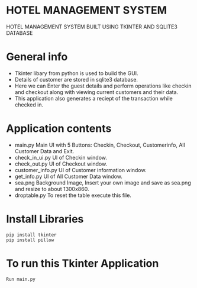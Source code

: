 # HOTEL MANAGEMENT SYSTEM
HOTEL MANAGEMENT SYSTEM BUILT USING TKINTER AND SQLITE3 DATABASE

# General info
* Tkinter libary from python is used to build the GUI.
* Details of customer are stored in sqlite3 database.
* Here we can Enter the guest details and perform operations like checkin and checkout along with viewing current
  customers and their data.
* This application also generates a reciept of the transaction while checked in.

# Application contents
* main.py          Main UI with 5 Buttons: Checkin, Checkout, Customerinfo, All Customer Data and Exit.
* check_in_ui.py   UI of Checkin window.
* check_out.py     UI of Checkout window.
* customer_info.py UI of Customer information window.
* get_info.py      UI of All Customer Data window.
* sea.png          Background Image, Insert your own image and save as sea.png and resize to about 1300x860.
* droptable.py     To reset the table execute this file.

# Install Libraries
    pip install tkinter
    pip install pillow
# To run this Tkinter Application 
    Run main.py
